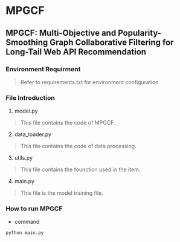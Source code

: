 # MPGCF

## MPGCF: Multi-Objective and Popularity-Smoothing Graph Collaborative Filtering for Long-Tail Web API Recommendation

### Environment Requirment
> Refer to requirements.txt for environment configuration

### File Introduction
1. model.py
> This file contains the code of MPGCF.
2. data_loader.py
> This file contains the code of data processing.
3. utils.py
> This file contains the founction used in the item.
4. main.py
> This file is the model training file.


### How to run MPGCF
* command

`python main.py `



